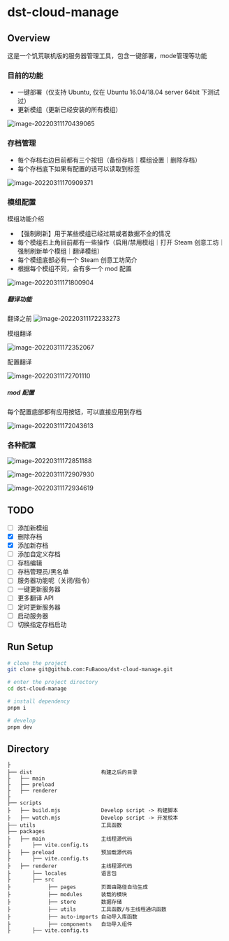 # dst-cloud-manage

## Overview

这是一个饥荒联机版的服务器管理工具，包含一键部署，mode管理等功能

### 目前的功能

- 一键部署（仅支持 Ubuntu, 仅在 Ubuntu 16.04/18.04 server 64bit 下测试过）
- 更新模组（更新已经安装的所有模组）

![image-20220311170439065](./assets/image-20220311170439065.png)

###  存档管理

- 每个存档右边目前都有三个按钮（备份存档｜模组设置｜删除存档）
- 每个存档底下如果有配置的话可以读取到标签

![image-20220311170909371](./assets/image-20220311170909371.png)

### 模组配置

模组功能介绍

- 【强制刷新】用于某些模组已经过期或者数据不全的情况
- 每个模组右上角目前都有一些操作（启用/禁用模组｜打开 Steam 创意工坊｜强制刷新单个模组｜翻译模组）
- 每个模组底部必有一个 Steam 创意工坊简介
- 根据每个模组不同，会有多一个 mod 配置

![image-20220311171800904](./assets/image-20220311171800904.png)

##### 翻译功能
翻译之前
![image-20220311172233273](./assets/image-20220311172233273.png)

模组翻译

![image-20220311172352067](./assets/image-20220311172352067.png)

配置翻译

![image-20220311172701110](./assets/image-20220311172701110.png)

##### mod 配置

每个配置底部都有应用按钮，可以直接应用到存档

![image-20220311172043613](./assets/image-20220311172043613.png)

### 各种配置

![image-20220311172851188](./assets/image-20220311172851188.png)

![image-20220311172907930](./assets/image-20220311172907930.png)

![image-20220311172934619](./assets/image-20220311172934619.png)

## TODO
- [ ] 添加新模组
- [x] 删除存档
- [x] 添加新存档
- [ ] 添加自定义存档
- [ ] 存档编辑
- [ ] 存档管理员/黑名单
- [ ] 服务器功能呢（关闭/指令）
- [ ] 一键更新服务器
- [ ] 更多翻译 API
- [ ] 定时更新服务器
- [ ] 启动服务器
- [ ] 切换指定存档启动

## Run Setup

  ```bash
  # clone the project
  git clone git@github.com:FuBaooo/dst-cloud-manage.git

  # enter the project directory
  cd dst-cloud-manage

  # install dependency
  pnpm i

  # develop
  pnpm dev
  ```

## Directory

```tree
├
├── dist                      构建之后的目录
├   ├── main
├   ├── preload
├   ├── renderer
├
├── scripts
├   ├── build.mjs             Develop script -> 构建脚本
├   ├── watch.mjs             Develop script -> 开发校本
├── utils                     工具函数
├── packages
├   ├── main                  主线程源代码
├       ├── vite.config.ts
├   ├── preload               预加载源代码
├       ├── vite.config.ts
├   ├── renderer              主线程源代码
├       ├── locales           语言包
├       ├── src               
├            ├── pages        页面由路径自动生成
├            ├── modules      装载的模块
├            ├── store        数据存储
├            ├── utils        工具函数/与主线程通讯函数
├            ├── auto-imports 自动导入库函数
├            ├── components   自动导入组件
├       ├── vite.config.ts
```